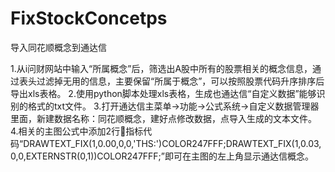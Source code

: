 # FixStockConcetps

导入同花顺概念到通达信

1.从i问财网站中输入“所属概念”后，筛选出A股中所有的股票相关的概念信息，通过表头过滤掉无用的信息，主要保留“所属于概念”，可以按照股票代码升序排序后导出xls表格。
2.使用python脚本处理xls表格，生成也通达信“自定义数据”能够识别的格式的txt文件。
3.打开通达信主菜单→功能→公式系统→自定义数据管理器里面，新建数据名称：同花顺概念，建好点修改数据，点导入生成的文本文件。
4.相关的主图公式中添加2行指标代码“DRAWTEXT_FIX(1,0.00,0,0,'THS:')COLOR247FFF;DRAWTEXT_FIX(1,0.03,0,0,EXTERNSTR(0,1))COLOR247FFF;”即可在主图的左上角显示通达信概念。
